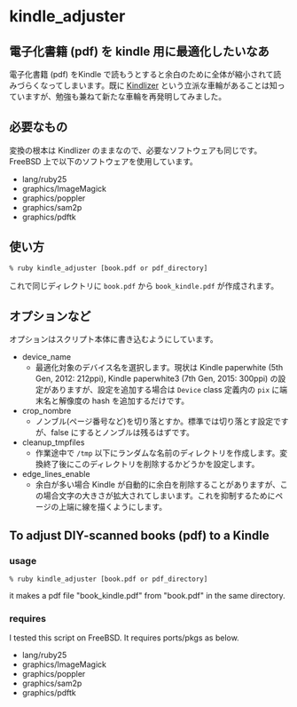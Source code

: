 # kindle_adjuster

## 電子化書籍 (pdf) を kindle 用に最適化したいなあ

電子化書籍 (pdf) をKindle で読もうとすると余白のために全体が縮小されて読みづらくなってしまいます。既に [Kindlizer](https://github.com/tdtds/kindlizer) という立派な車輪があることは知っていますが、勉強も兼ねて新たな車輪を再発明してみました。

## 必要なもの

変換の根本は Kindlizer のままなので、必要なソフトウェアも同じです。
FreeBSD 上で以下のソフトウェアを使用しています。

- lang/ruby25
- graphics/ImageMagick
- graphics/poppler
- graphics/sam2p
- graphics/pdftk

## 使い方

`% ruby kindle_adjuster [book.pdf or pdf_directory]`

これで同じディレクトリに `book.pdf` から `book_kindle.pdf` が作成されます。

## オプションなど

オプションはスクリプト本体に書き込むようにしています。

- device_name
  + 最適化対象のデバイス名を選択します。現状は Kindle paperwhite (5th Gen, 2012: 212ppi), Kindle paperwhite3 (7th Gen, 2015: 300ppi) の設定がありますが、設定を追加する場合は `Device` class 定義内の `pix` に端末名と解像度の hash を追加するだけです。
- crop_nombre
  + ノンブル(ページ番号など)を切り落とすか。標準では切り落とす設定ですが、false にするとノンブルは残るはずです。
- cleanup_tmpfiles
  + 作業途中で `/tmp` 以下にランダムな名前のディレクトリを作成します。変換終了後にこのディレクトリを削除するかどうかを設定します。
- edge_lines_enable
  + 余白が多い場合 Kindle が自動的に余白を削除することがありますが、この場合文字の大きさが拡大されてしまいます。これを抑制するためにページの上端に線を描くようにします。

## To adjust DIY-scanned books (pdf) to a Kindle

### usage

`% ruby kindle_adjuster [book.pdf or pdf_directory]`

it makes a pdf file "book_kindle.pdf" from "book.pdf" in the same directory.

### requires

I tested this script on FreeBSD. It requires ports/pkgs as below.

- lang/ruby25
- graphics/ImageMagick
- graphics/poppler
- graphics/sam2p
- graphics/pdftk


